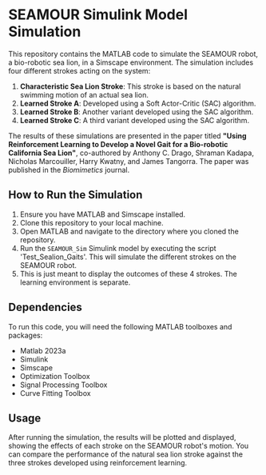 # SEAMOUR Simulink Model Simulation

This repository contains the MATLAB code to simulate the SEAMOUR robot, a bio-robotic sea lion, in a Simscape environment. The simulation includes four different strokes acting on the system:

1. **Characteristic Sea Lion Stroke**: This stroke is based on the natural swimming motion of an actual sea lion.
2. **Learned Stroke A**: Developed using a Soft Actor-Critic (SAC) algorithm.
3. **Learned Stroke B**: Another variant developed using the SAC algorithm.
4. **Learned Stroke C**: A third variant developed using the SAC algorithm.

The results of these simulations are presented in the paper titled **"Using Reinforcement Learning to Develop a Novel Gait for a Bio-robotic California Sea Lion"**, co-authored by Anthony C. Drago, Shraman Kadapa, Nicholas Marcouiller, Harry Kwatny, and James Tangorra. The paper was published in the *Biomimetics* journal.

## How to Run the Simulation

1. Ensure you have MATLAB and Simscape installed.
2. Clone this repository to your local machine.
3. Open MATLAB and navigate to the directory where you cloned the repository.
4. Run the `SEAMOUR_Sim` Simulink model by executing the script 'Test_Sealion_Gaits'. This will simulate the different strokes on the SEAMOUR robot.
5. This is just meant to display the outcomes of these 4 strokes.  The learning environment is separate.

## Dependencies

To run this code, you will need the following MATLAB toolboxes and packages:

- Matlab 2023a
- Simulink
- Simscape
- Optimization Toolbox
- Signal Processing Toolbox
- Curve Fitting Toolbox

## Usage

After running the simulation, the results will be plotted and displayed, showing the effects of each stroke on the SEAMOUR robot's motion. You can compare the performance of the natural sea lion stroke against the three strokes developed using reinforcement learning.
